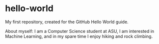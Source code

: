 # hello-world
My first repository, created for the GitHub Hello World guide.

About myself: I am a Computer Science student at ASU, I am interested in Machine Learning, and in my spare time I enjoy hiking and rock climbing.
